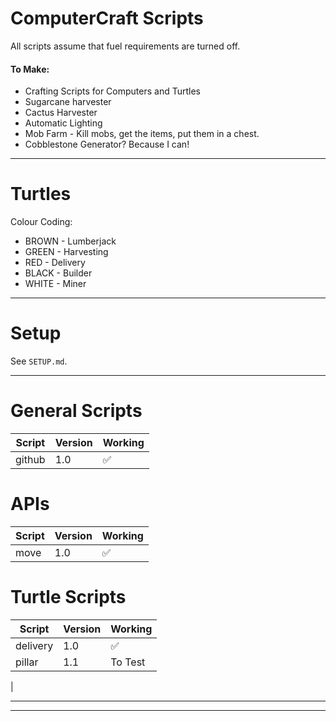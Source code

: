 # ComputerCraft Scripts

All scripts assume that fuel requirements are turned off.

#### To Make:
- Crafting Scripts for Computers and Turtles
- Sugarcane harvester
- Cactus Harvester
- Automatic Lighting
- Mob Farm - Kill mobs, get the items, put them in a chest.
- Cobblestone Generator? Because I can!

---

# Turtles
Colour Coding:
- BROWN - Lumberjack
- GREEN - Harvesting
- RED - Delivery
- BLACK - Builder
- WHITE - Miner

---

# Setup

See `SETUP.md`.

---

# General Scripts

|Script|Version|Working|
|---|---|---|
|github|1.0|✅|


# APIs

|Script|Version|Working|
|---|---|---|
|move|1.0|✅|


# Turtle Scripts

|Script|Version|Working|
|---|---|---|
|delivery|1.0|✅|
|pillar|1.1|To Test|
|


---


---


